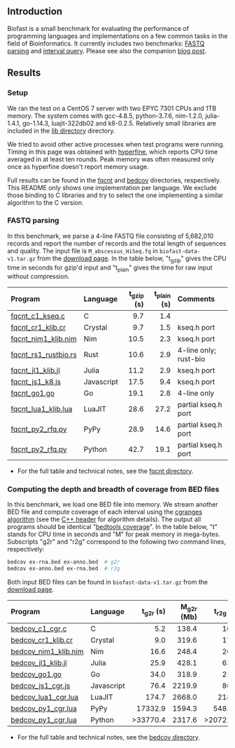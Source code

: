 ## Introduction

Biofast is a small benchmark for evaluating the performance of programming
languages and implementations on a few common tasks in the field of
Bioinformatics. It currently includes two benchmarks: [FASTQ parsing](#fqcnt)
and [interval query](#bedcov). Please see also the companion [blog post][blog].

## Results

### Setup

We ran the test on a CentOS 7 server with two EPYC 7301 CPUs and 1TB memory.
The system comes with gcc-4.8.5, python-3.7.6, nim-1.2.0, julia-1.4.1, go-1.14.3,
luajit-322db02 and k8-0.2.5. Relatively small libraries are included in the
[lib directory](lib) directory.

We tried to avoid other active processes when test programs were running.
Timing in this page was obtained with [hyperfine][hyperfine], which reports
CPU time averaged in at least ten rounds. Peak memory was often measured only
once as hyperfine doesn't report memory usage.

Full results can be found in the [fqcnt](fqcnt) and [bedcov](bedcov)
directories, respectively. This README only shows one implementation per
language. We exclude those binding to C libraries and try to select the one
implementing a similar algorithm to the C version.

### <a name="fqcnt"></a>FASTQ parsing

In this benchmark, we parse a 4-line FASTQ file consisting of 5,682,010
records and report the number of records and the total length of sequences and
quality. The input file is `M_abscessus_HiSeq.fq` in
`biofast-data-v1.tar.gz` from the [download page][dl]. In the table below,
"t<sub>gzip</sub>" gives the CPU time in seconds for gzip'd input and
"t<sub>plain</sub>" gives the time for raw input without compression.

|Program | Language | t<sub>gzip</sub> (s) | t<sub>plain</sub> (s) | Comments |
|:-------|:---------|---------------------:|----------------------:|:---------|
|[fqcnt\_c1\_kseq.c](fqcnt/fqcnt_c1_kseq.c)          |C         |  9.7|  1.4||
|[fqcnt\_cr1\_klib.cr](fqcnt/fqcnt_cr1_klib.cr)      |Crystal   |  9.7|  1.5|kseq.h port|
|[fqcnt\_nim1\_klib.nim](fqcnt/fqcnt_nim1_klib.nim)  |Nim       | 10.5|  2.3|kseq.h port|
|[fqcnt\_rs1\_rustbio.rs](fqcnt/fqcnt_rs1_rustbio.rs)|Rust      | 10.6|  2.9|4-line only; rust-bio|
|[fqcnt\_jl1\_klib.jl](fqcnt/fqcnt_jl1_klib.jl)      |Julia     | 11.2|  2.9|kseq.h port|
|[fqcnt\_js1\_k8.js](fqcnt/fqcnt_js1_k8.js)          |Javascript| 17.5|  9.4|kseq.h port|
|[fqcnt\_go1.go](fqcnt/fqcnt_go1.go)                 |Go        | 19.1|  2.8|4-line only|
|[fqcnt\_lua1\_klib.lua](fqcnt/fqcnt_lua1_klib.lua)  |LuaJIT    | 28.6| 27.2|partial kseq.h port|
|[fqcnt\_py2\_rfq.py](fqcnt/fqcnt_py2_rfq.py)        |PyPy      | 28.9| 14.6|partial kseq.h port|
|[fqcnt\_py2\_rfq.py](fqcnt/fqcnt_py2_rfq.py)        |Python    | 42.7| 19.1|partial kseq.h port|

* For the full table and technical notes, see the [fqcnt directory](fqcnt).

### <a name="bedcov"></a>Computing the depth and breadth of coverage from BED files

In this benchmark, we load one BED file into memory. We stream another BED file
and compute coverage of each interval using the [cgranges algorithm][cgr] (see
the [C++ header][cppiitree] for algorithm details). The
output all programs should be identical "[bedtools coverage][bedcov]". In the
table below, "t" stands for CPU time in seconds and "M" for peak memory in
mega-bytes. Subscripts "g2r" and "r2g" correspond to the following two command
lines, respectively:
```sh
bedcov ex-rna.bed ex-anno.bed  # g2r
bedcov ex-anno.bed ex-rna.bed  # r2g
```
Both input BED files can be found in `biofast-data-v1.tar.gz` from the
[download page][dl].

|Program | Language | t<sub>g2r</sub> (s) | M<sub>g2r</sub> (Mb) | t<sub>r2g</sub> (s) | M<sub>r2g</sub> (Mb) |
|:-------|:---------|--------------------:|---------------------:|--------------------:|---------------------:|
|[bedcov\_c1\_cgr.c](bedcov/bedcov_c1_cgr.c)          |C         |  5.2|  138.4 | 10.7|  19.1 |
|[bedcov\_cr1\_klib.cr](bedcov/bedcov_cr1_klib.cr)    |Crystal   |  9.0|  319.6 | 17.4|  40.7 |
|[bedcov\_nim1\_klib.nim](bedcov/bedcov_nim1_klib.nim)|Nim       | 16.6|  248.4 | 26.0|  34.1 |
|[bedcov\_jl1\_klib.jl](bedcov/bedcov_jl1_klib.jl)    |Julia     | 25.9|  428.1 | 63.0| 257.0 |
|[bedcov\_go1.go](bedcov/bedcov_go1.go)               |Go        | 34.0|  318.9 | 21.8|  47.3 |
|[bedcov\_js1\_cgr.js](bedcov/bedcov_js1_cgr.jl)      |Javascript| 76.4| 2219.9 | 80.0| 316.8 |
|[bedcov\_lua1\_cgr.lua](bedcov/bedcov_lua1_cgr.lua)  |LuaJIT    |174.7| 2668.0 |218.9| 364.6 |
|[bedcov\_py1\_cgr.lua](bedcov/bedcov_py1_cgr.py)     |PyPy    |17332.9| 1594.3 |5481.2|256.8 |
|[bedcov\_py1\_cgr.lua](bedcov/bedcov_py1_cgr.py)     |Python |>33770.4| 2317.6|>20722.0|313.7|

* For the full table and technical notes, see the [bedcov directory](bedcov).

[dl]: https://github.com/lh3/biofast/releases/tag/biofast-data-v1
[bp]: https://biopython.org/
[fx.jl]: https://github.com/BioJulia/FASTX.jl
[mappy]: https://github.com/lh3/minimap2/tree/master/python
[pyfx]: https://github.com/lmdu/pyfastx
[cgr]: https://github.com/lh3/cgranges
[bedcov]: https://bedtools.readthedocs.io/en/latest/content/tools/coverage.html
[blog]: http://lh3.github.io/2020/05/17/fast-high-level-programming-languages
[cppiitree]: https://github.com/lh3/cgranges/blob/master/cpp/IITree.h
[hyperfine]: https://github.com/sharkdp/hyperfine
